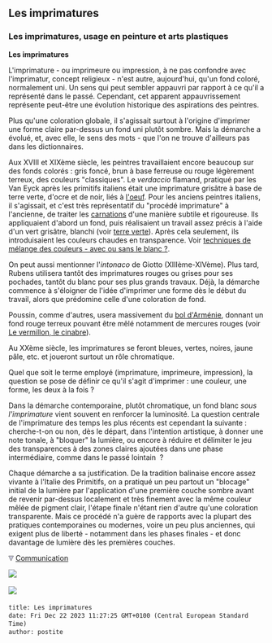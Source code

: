 ## Les imprimatures
### Les imprimatures, usage en peinture et arts plastiques
 **Les imprimatures**

L'imprimature - ou imprimeure ou impression, à ne pas confondre avec l'imprimatur, concept religieux - n'est autre, aujourd'hui, qu'un fond coloré, normalement uni. Un sens qui peut sembler appauvri par rapport à ce qu'il a représenté dans le passé. Cependant, cet apparent appauvrissement représente peut-être une évolution historique des aspirations des peintres.

Plus qu'une coloration globale, il s'agissait surtout à l'origine d'imprimer une forme claire par-dessus un fond uni plutôt sombre. Mais la démarche a évolué, et, avec elle, le sens des mots - que l'on ne trouve d'ailleurs pas dans les dictionnaires.

Aux XVIII et XIXème siècle, les peintres travaillaient encore beaucoup sur des fonds colorés : gris foncé, brun à base ferreuse ou rouge légèrement terreux, des couleurs "classiques". Le _verdaccio_ flamand, pratiqué par les Van Eyck après les primitifs italiens était une imprimature grisâtre à base de terre verte, d'ocre et de noir, liés à [l'oeuf](oeuf.html). Pour les anciens peintres italiens, il s'agissait, et c'est très représentatif du "procédé imprimature" à l'ancienne, de traiter les [carnations](carnation.html) d'une manière subtile et rigoureuse. Ils appliquaient d'abord un fond, puis réalisaient un travail assez précis à l'aide d'un vert grisâtre, blanchi (voir [terre verte](vertscomplexes.html#laterreverte)). Après cela seulement, ils introduisaient les couleurs chaudes en transparence. Voir [techniques de mélange des couleurs - avec ou sans le blanc ?](techmelangecouleurs.html#avecousansleblanc).

On peut aussi mentionner l'_intonaco_ de Giotto (XIIIème-XIVème). Plus tard, Rubens utilisera tantôt des imprimatures rouges ou grises pour ses pochades, tantôt du blanc pour ses plus grands travaux. Déjà, la démarche commence à s'éloigner de l'idée d'imprimer une forme dès le début du travail, alors que prédomine celle d'une coloration de fond.

Poussin, comme d'autres, usera massivement du [bol d'Arménie](boldarmenie.html), donnant un fond rouge terreux pouvant être mêlé notamment de mercures rouges (voir [Le vermillon, le cinabre](vermillons-2.html)).

Au XXème siècle, les imprimatures se feront bleues, vertes, noires, jaune pâle, etc. et joueront surtout un rôle chromatique.

Quel que soit le terme employé (imprimature, imprimeure, impression), la question se pose de définir ce qu'il s'agit d'imprimer : une couleur, une forme, les deux à la fois ?

Dans la démarche contemporaine, plutôt chromatique, un fond blanc _sous l'imprimature_ vient souvent en renforcer la luminosité. La question centrale de l'imprimature des temps les plus récents est cependant la suivante : cherche-t-on ou non, dès le départ, dans l'intention artistique, à donner une note tonale, à "bloquer" la lumière, ou encore à réduire et délimiter le jeu des transparences à des zones claires ajoutées dans une phase intermédiaire, comme dans le passé lointain  ?

Chaque démarche a sa justification. De la tradition balinaise encore assez vivante à l'Italie des Primitifs, on a pratiqué un peu partout un "blocage" initial de la lumière par l'application d'une première couche sombre avant de revenir par-dessus localement et très finement avec la même couleur mêlée de pigment clair, l'étape finale n'étant rien d'autre qu'une coloration transparente. Mais ce procédé n'a guère de rapports avec la plupart des pratiques contemporaines ou modernes, voire un peu plus anciennes, qui exigent plus de liberté - notamment dans les phases finales - et donc davantage de lumière dès les premières couches.



![](images/flechebas.gif) [Communication](http://www.artrealite.com/annonceurs.htm) 

[![](https://cbonvin.fr/sites/regie.artrealite.com/visuels/campagne1.png)](index-2.html#20131014)

![](https://cbonvin.fr/sites/regie.artrealite.com/visuels/campagne2.png)
```
title: Les imprimatures
date: Fri Dec 22 2023 11:27:25 GMT+0100 (Central European Standard Time)
author: postite
```
